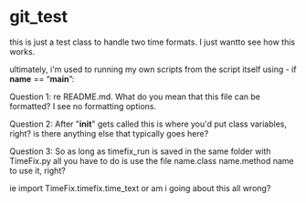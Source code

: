 # git_test

this is just a test class to handle two time formats. I just wantto see how this works.

ultimately, i'm used to running my own scripts from the script itself using -  if __name__ == “__main__”:


Question 1: re README.md.  What do you mean that this file can be formatted? I see no formatting options. 

Question 2: After "__init__" gets called this is where you'd put class variables, right?  is there anything else that typically goes here?

Question 3: So as long as timefix_run is saved in the same folder with TimeFix.py all you have to do
is use the file name.class name.method name to use it, right?  

ie import TimeFix.timefix.time_text or am i going about this all wrong?
